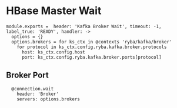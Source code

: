 
# HBase Master Wait

    module.exports =  header: 'Kafka Broker Wait', timeout: -1, label_true: 'READY', handler: ->
      options = {}
      options.brokers = for ks_ctx in @contexts 'ryba/kafka/broker'
        for protocol in ks_ctx.config.ryba.kafka.broker.protocols
          host: ks_ctx.config.host
          port: ks_ctx.config.ryba.kafka.broker.ports[protocol]

## Broker Port

      @connection.wait
        header: 'Broker'
        servers: options.brokers
          
